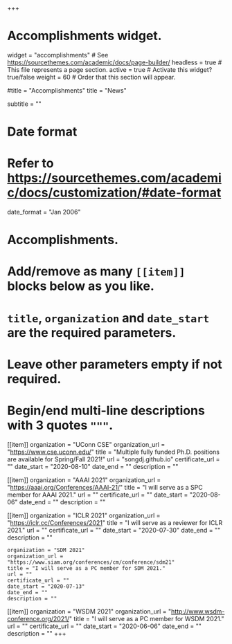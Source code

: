 +++
# Accomplishments widget.
widget = "accomplishments"  # See https://sourcethemes.com/academic/docs/page-builder/
headless = true  # This file represents a page section.
active = true  # Activate this widget? true/false
weight = 60  # Order that this section will appear.

#title = "Accomplish&shy;ments"
title = "News"

subtitle = ""

# Date format
#   Refer to https://sourcethemes.com/academic/docs/customization/#date-format
date_format = "Jan 2006"

# Accomplishments.
#   Add/remove as many `[[item]]` blocks below as you like.
#   `title`, `organization` and `date_start` are the required parameters.
#   Leave other parameters empty if not required.
#   Begin/end multi-line descriptions with 3 quotes `"""`.

[[item]]
  organization = "UConn CSE"
  organization_url = "https://www.cse.uconn.edu/"
  title = "Multiple fully funded Ph.D. positions are available for Spring/Fall 2021!"
  url = "songdj.github.io"
  certificate_url = ""
  date_start = "2020-08-10"
  date_end = ""
  description = ""

[[item]]
  organization = "AAAI 2021"
  organization_url = "https://aaai.org/Conferences/AAAI-21/"
  title = "I will serve as a SPC member for AAAI 2021."
  url = ""
  certificate_url = ""
  date_start = "2020-08-06"
  date_end = ""
  description = ""

[[item]]
    organization = "ICLR 2021"
    organization_url = "https://iclr.cc/Conferences/2021"
    title = "I will serve as a reviewer for ICLR 2021."
    url = ""
    certificate_url = ""
    date_start = "2020-07-30"
    date_end = ""
    description = ""

    organization = "SDM 2021"
    organization_url = "https://www.siam.org/conferences/cm/conference/sdm21"
    title = "I will serve as a PC member for SDM 2021."
    url = ""
    certificate_url = ""
    date_start = "2020-07-13"
    date_end = ""
    description = ""

[[item]]
    organization = "WSDM 2021"
    organization_url = "http://www.wsdm-conference.org/2021/"
    title = "I will serve as a PC member for WSDM 2021."
    url = ""
    certificate_url = ""
    date_start = "2020-06-06"
    date_end = ""
    description = ""
+++

